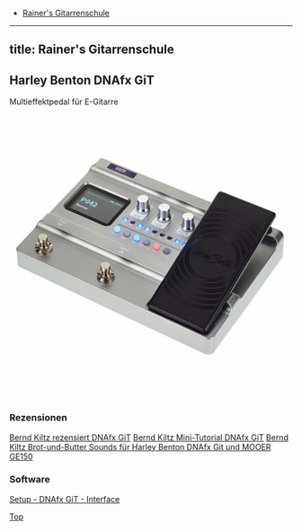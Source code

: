 * <a href="https://rainerlueers.github.io/Gitarrenschule/">Rainer's Gitarrenschule</a>

---
title: Rainer's Gitarrenschule
---  

## Harley Benton DNAfx GiT

Multieffektpedal für E-Gitarre

![](dnafx_git.jpg)

### Rezensionen
<a href="https://www.youtube.com/watch?v=fQUXrB_SDM8" target="_blank">Bernd Kiltz rezensiert DNAfx GiT</a>
<a href="https://www.youtube.com/watch?v=_hr5lN6EHwg" target="_blank">Bernd Kiltz Mini-Tutorial DNAfx GiT</a>
<a href="https://www.youtube.com/watch?v=g4x55JnDKKs" target="_blank">Bernd Kiltz Brot-und-Butter Sounds für Harley Benton DNAfx Git und MOOER GE150</a>

### Software
<a href="https://rainerlueers.github.io/Gitarrenschule/Software/DnaFx_setup_windows_v1_04.zip" target="_blank" rel="noopener noreferrer" >Setup - DNAfx GiT - Interface</a>  


<a href="#">Top</a> 
